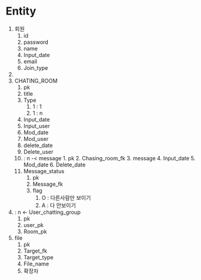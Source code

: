 # Entity

1. 회원
   1. id
   2. password
   3. name
   4. Input_date
   5. email
   6. Join_type
2. 
3. CHATING_ROOM
   1. pk
   2. title
   3. Type
      1. 1 : 1
      2. 1 : n
   4. Input_date
   5. Input_user
   6. Mod_date
   7. Mod_user
   8. delete_date
   9. Delete_user
   10.  : n -< message
       1. pk
       2. Chasing_room_fk
       3. message
       4. Input_date
       5. Mod_date
       6. Delete_date
   11. Message_status
       1. pk
       2. Message_fk
       3. flag
          1. O : 다른사람만 보이기
          2. A : 다 안보이기
4. : n <- User_chatting_group
   1. pk
   2. user_pk
   3. Room_pk
5. file
   1. pk
   2. Target_fk
   3. Target_type 
   4. File_name
   5. 확장자 